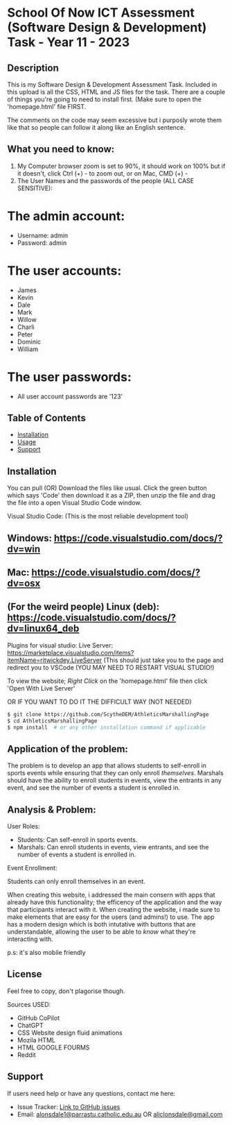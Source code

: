 # School Of Now ICT Assessment (Software Design & Development) Task - Year 11 - 2023 

## Description

This is my Software Design & Development Assessment Task. Included in this upload is all the CSS, HTML and JS files for the task. There are a couple of things you're going to need to install first. (Make sure to open the 'homepage.html' file FIRST. 

The comments on the code may seem excessive but i purposly wrote them like that so people can follow it along like an English sentence. 


## What you need to know:

1. My Computer browser zoom is set to 90%, it should work on 100% but if it doesn't, click Ctrl (+) - to zoom out, or on Mac, CMD (+) -
2. The User Names and the passwords of the people (ALL CASE SENSITIVE):

# The admin account: 
- Username: admin
- Password: admin

# The user accounts:
- James
- Kevin
- Dale
- Mark
- Willow
- Charli
- Peter
- Dominic
- William

# The user passwords:
- All user account passwords are '123'



## Table of Contents

- [Installation](#installation)
- [Usage](#usage)
- [Support](#support)

## Installation

You can pull (OR) Download the files like usual. Click the green button which says 'Code' then download it as a ZIP, then unzip the file and drag the file into a open Visual Studio Code window. 

Visual Studio Code: (This is the most reliable development tool)
## Windows: https://code.visualstudio.com/docs/?dv=win
## Mac: https://code.visualstudio.com/docs/?dv=osx
## (For the weird people) Linux (deb): https://code.visualstudio.com/docs/?dv=linux64_deb

Plugins for visual studio:
Live Server: https://marketplace.visualstudio.com/items?itemName=ritwickdey.LiveServer
(This should just take you to the page and redirect you to VSCode (YOU MAY NEED TO RESTART VISUAL STUDIO!)

To view the website; *Right Click* on the 'homepage.html' file then click 'Open With Live Server'



OR IF YOU WANT TO DO IT THE DIFFICULT WAY (NOT NEEDED)
```bash
$ git clone https://github.com/ScytheDEM/AthleticsMarshallingPage
$ cd AthleticsMarshallingPage
$ npm install  # or any other installation command if applicable
```

## Application of the problem:

The problem is to develop an app that allows students to self-enroll in sports events while ensuring that they can only enroll *themselves*. Marshals should have the ability to enroll students in events, view the entrants in any event, and see the number of events a student is enrolled in. 


## Analysis & Problem:

User Roles:

- Students: Can self-enroll in sports events.
- Marshals: Can enroll students in events, view entrants, and see the number of events a student is enrolled in.

Event Enrollment:

Students can only enroll themselves in an event.

When creating this website, i addressed the main consern with apps that already have this functionality; the efficency of the application and the way that participants interact with it. When creating the website, i made sure to make elements that are easy for the users (and admins!) to use. The app has a modern design which is both intutative with buttons that are understandable, allowing the user to be able to *know* what they're interacting with. 

p.s: it's also mobile friendly 


## License

Feel free to copy, don't plagorise though. 

Sources USED:
- GitHub CoPilot
- ChatGPT
- CSS Website design fluid animations
- Mozila HTML
- HTML GOOGLE FOURMS
- Reddit

## Support

If users need help or have any questions, contact me here:

- Issue Tracker: [Link to GitHub issues](https://github.com/ScytheDEM/AthleticsMarshallingPage/issues)
- Email: alonsdale1@parrastu.catholic.edu.au OR aliclonsdale@gmail.com
